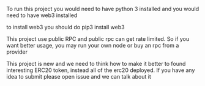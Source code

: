 To run this project you would need to have python 3 installed and you would need to have web3 installed

to install web3 you should do pip3 install web3

This project use public RPC and public rpc can get rate limited. So if you want better usage, you may run your own node or buy an rpc from a provider

This project is new and we need to think how to make it better to found interesting ERC20 token, instead all of the erc20 deployed. If you have any idea to submit please open issue and we can talk about it

